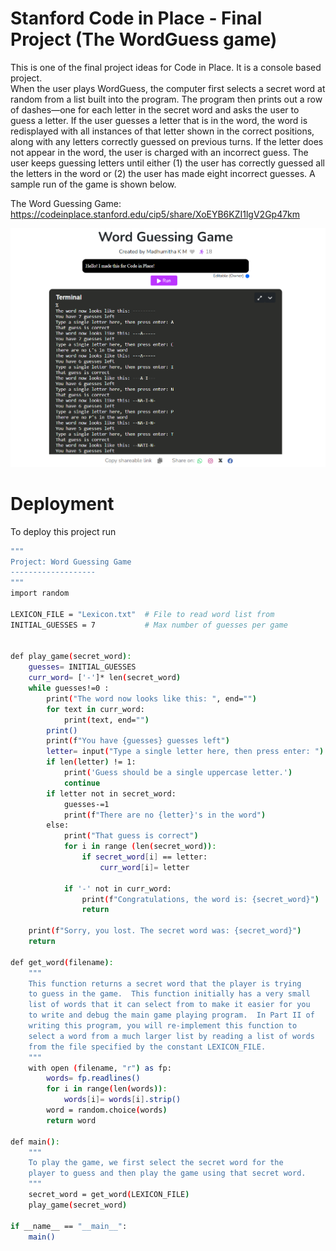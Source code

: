 # Stanford Code in Place - Final Project (The WordGuess game)
This is one of the final project ideas for Code in Place. It is a console based project.
<br>
When the user plays WordGuess, the computer first selects a secret word at random from a list built into the program. The program then prints out a row of dashes—one for each letter in the secret word and asks the user to guess a letter. If the user guesses a letter that is in the word, the word is redisplayed with all instances of that letter shown in the correct positions, along with any letters correctly guessed on previous turns. If the letter does not appear in the word, the user is charged with an incorrect guess. The user keeps guessing letters until either (1) the user has correctly guessed all the letters in the word or (2) the user has made eight incorrect guesses. A sample run of the game is shown below.

The Word Guessing Game: https://codeinplace.stanford.edu/cip5/share/XoEYB6KZI1lgV2Gp47km


<img src="https://github.com/madhumi2611/code-in-place-final-project/blob/main/SampleRun.png">
<br>

# Deployment
To deploy this project run
```bash
"""
Project: Word Guessing Game
-------------------
"""
import random

LEXICON_FILE = "Lexicon.txt"  # File to read word list from
INITIAL_GUESSES = 7           # Max number of guesses per game


def play_game(secret_word):
    guesses= INITIAL_GUESSES
    curr_word= ['-']* len(secret_word)
    while guesses!=0 :
        print("The word now looks like this: ", end="")
        for text in curr_word:
            print(text, end="")
        print()
        print(f"You have {guesses} guesses left")
        letter= input("Type a single letter here, then press enter: ")
        if len(letter) != 1:
            print('Guess should be a single uppercase letter.')
            continue
        if letter not in secret_word:
            guesses-=1
            print(f"There are no {letter}'s in the word")
        else:
            print("That guess is correct")
            for i in range (len(secret_word)):
                if secret_word[i] == letter:
                    curr_word[i]= letter

            if '-' not in curr_word:
                print(f"Congratulations, the word is: {secret_word}")
                return

    print(f"Sorry, you lost. The secret word was: {secret_word}")
    return

def get_word(filename):
    """
    This function returns a secret word that the player is trying
    to guess in the game.  This function initially has a very small
    list of words that it can select from to make it easier for you
    to write and debug the main game playing program.  In Part II of
    writing this program, you will re-implement this function to
    select a word from a much larger list by reading a list of words
    from the file specified by the constant LEXICON_FILE.
    """
    with open (filename, "r") as fp:
        words= fp.readlines()
        for i in range(len(words)):
            words[i]= words[i].strip()
        word = random.choice(words)
        return word

def main():
    """
    To play the game, we first select the secret word for the
    player to guess and then play the game using that secret word.
    """
    secret_word = get_word(LEXICON_FILE)
    play_game(secret_word)

if __name__ == "__main__":
    main()
```
